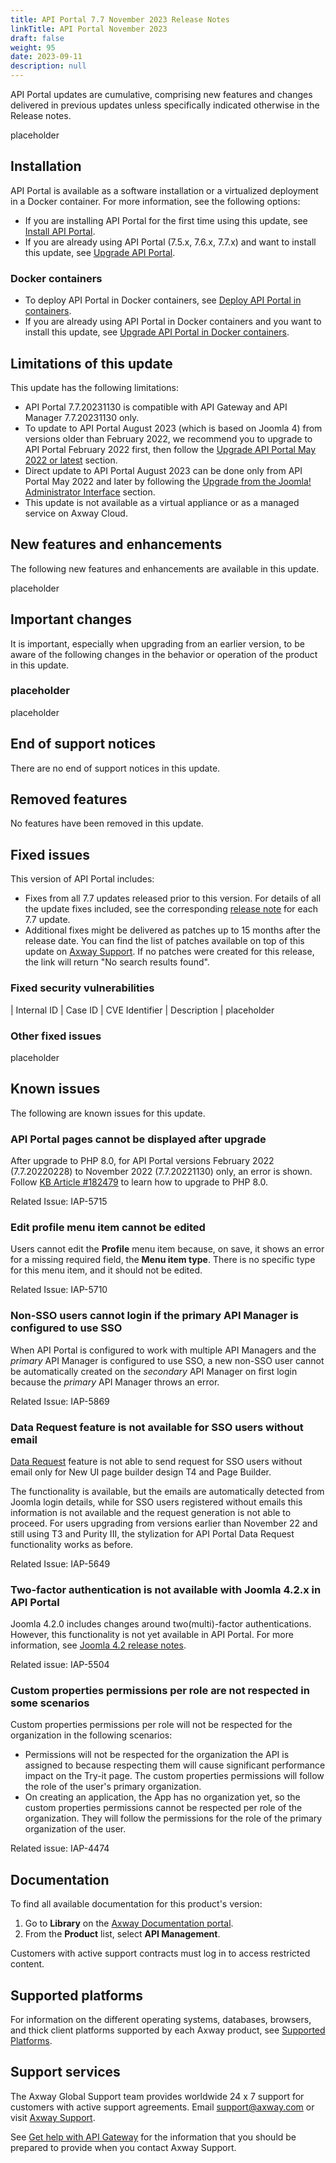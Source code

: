 ```yaml
---
title: API Portal 7.7 November 2023 Release Notes
linkTitle: API Portal November 2023
draft: false
weight: 95
date: 2023-09-11
description: null
---
```

API Portal updates are cumulative, comprising new features and changes delivered in previous updates unless specifically indicated otherwise in the Release notes.

placeholder

## Installation

API Portal is available as a software installation or a virtualized deployment in a Docker container. For more information, see the following options:

* If you are installing API Portal for the first time using this update, see [Install API Portal](/docs/apim_installation/apiportal_install/).
* If you are already using API Portal (7.5.x, 7.6.x, 7.7.x) and want to install this update, see [Upgrade API Portal](/docs/apim_installation/apiportal_install/upgrade_automatic/).

### Docker containers

* To deploy API Portal in Docker containers, see [Deploy API Portal in containers](/docs/apim_installation/apiportal_docker/).
* If you are already using API Portal in Docker containers and you want to install this update, see [Upgrade API Portal in Docker containers](/docs/apim_installation/apiportal_docker/docker_portal_upgrade/).

## Limitations of this update

This update has the following limitations:

* API Portal 7.7.20231130 is compatible with API Gateway and API Manager 7.7.20231130 only.
* To update to API Portal August 2023 (which is based on Joomla 4) from versions older than February 2022, we recommend you to upgrade to API Portal February 2022 first, then follow the [Upgrade API Portal May 2022 or latest](/docs/apim_installation/apiportal_install/upgrade_automatic/#upgrade-to-api-portal-may-2022-or-latest-releases) section.
* Direct update to API Portal August 2023 can be done only from API Portal May 2022 and later by following the [Upgrade from the Joomla! Administrator Interface](/docs/apim_installation/apiportal_install/upgrade_automatic/#upgrade-from-the-joomla-administrator-interface) section.
* This update is not available as a virtual appliance or as a managed service on Axway Cloud.

## New features and enhancements

The following new features and enhancements are available in this update.

placeholder

<!--  No new features are deployed with this update. -->

## Important changes

It is important, especially when upgrading from an earlier version, to be aware of the following changes in the behavior or operation of the product in this update.

### placeholder

placeholder

<!-- IAP-6088 -->

## End of support notices

<!--   To stay current and align our offerings with customer demand and best practices, Axway might discontinue support for some capabilities.
As part of this update, the following features have notice for removal:-->

There are no end of support notices in this update.

## Removed features

<!--   The following features have been removed from the product in this update: -->

No features have been removed in this update.

## Fixed issues

This version of API Portal includes:

* Fixes from all 7.7 updates released prior to this version. For details of all the update fixes included, see the corresponding [release note](/docs/apim_relnotes/) for each 7.7 update.
* Additional fixes might be delivered as patches up to 15 months after the release date. You can find the list of patches available on top of this update on [Axway Support](https://support.axway.com/en/search/index/type/Downloads/q/20231130/ipp/100/product/545/version/3036/subtype/8). If no patches were created for this release, the link will return "No search results found".

### Fixed security vulnerabilities

| Internal ID  | Case ID | CVE Identifier | Description                                                                                                                                                                                        |
placeholder

### Other fixed issues

placeholder

## Known issues

The following are known issues for this update.

### API Portal pages cannot be displayed after upgrade

After upgrade to PHP 8.0, for API Portal versions February 2022 (7.7.20220228) to November 2022 (7.7.20221130) only, an error is shown. Follow [KB Article #182479](https://support.axway.com/en/articles/article-details/id/182479/do/search) to learn how to upgrade to PHP 8.0.

Related Issue: IAP-5715

### Edit profile menu item cannot be edited

Users cannot edit the **Profile** menu item because, on save, it shows an error for a missing required field, the **Menu item type**. There is no specific type for this menu item, and it should not be edited.

Related Issue: IAP-5710

### Non-SSO users cannot login if the primary API Manager is configured to use SSO

When API Portal is configured to work with multiple API Managers and the *primary* API Manager is configured to use SSO, a new non-SSO user cannot be automatically created on the *secondary* API Manager on first login because the *primary* API Manager throws an error.

Related Issue: IAP-5869

<!-- known issues below were preexistent to May 23 release -->

### Data Request feature is not available for SSO users without email

[Data Request](/docs/apim_administration/apiportal_admin/manage_privacy_personal_data#manage-data-requests) feature is not able to send request for SSO users without email only for New UI page builder design T4 and Page Builder.

The functionality is available, but the emails are automatically detected from Joomla login details, while for SSO users registered without emails this information is not available and the request generation is not able to proceed. For users upgrading from versions earlier than November 22 and still using T3 and Purity III, the stylization for API Portal Data Request functionality works as before.

Related Issue: IAP-5649

### Two-factor authentication is not available with Joomla 4.2.x in API Portal

Joomla 4.2.0 includes changes around two(multi)-factor authentications. However, this functionality is not yet available in API Portal. For more information, see [Joomla 4.2 release notes](https://www.joomla.org/announcements/release-news/5865-joomla-4-2-release.html).

Related issue: IAP-5504

### Custom properties permissions per role are not respected in some scenarios

Custom properties permissions per role will not be respected for the organization in the following scenarios:

* Permissions will not be respected for the organization the API is assigned to because respecting them will cause significant performance impact on the Try-it page. The custom properties permissions will follow the role of the user's primary organization.
* On creating an application, the App has no organization yet, so the custom properties permissions cannot be respected per role of the organization. They will follow the permissions for the role of the primary organization of the user.

Related issue: IAP-4474

## Documentation

To find all available documentation for this product's version:

1. Go to **Library** on the [Axway Documentation portal](https://docs.axway.com/bundle).
2. From the **Product** list, select **API Management**.

Customers with active support contracts must log in to access restricted content.

## Supported platforms

For information on the different operating systems, databases, browsers, and thick client platforms supported by each Axway product, see [Supported Platforms](https://docs.axway.com/bundle/Axway_Products_SupportedPlatforms_allOS_en_HTML5/page/api_management.html).

## Support services

The Axway Global Support team provides worldwide 24 x 7 support for customers with active support agreements. Email [support@axway.com](mailto:support@axway.com) or visit [Axway Support](https://support.axway.com/).

See [Get help with API Gateway](/docs/apim_administration/apigtw_admin/trblshoot_get_help/) for the information that you should be prepared to provide when you contact Axway Support.
